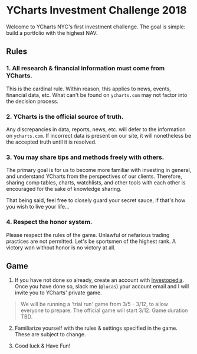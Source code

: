 # YCharts Investment Challenge 2018

Welcome to YCharts NYC's first investment challenge. The goal is simple: build a portfolio with the highest NAV.

## Rules
### 1. All research & financial information must come from YCharts.

This is the cardinal rule. Within reason, this applies to news, events, financial data, etc. What can't be found on `ycharts.com` may not factor into the decision process.

### 2. YCharts is the official source of truth.

Any discrepancies in data, reports, news, etc. will defer to the information on `ycharts.com`. If incorrect data is present on our site, it will nonetheless be the accepted truth until it is resolved.

### 3. You may share tips and methods freely with others.

The primary goal is for us to become more familiar with investing in general, and understand YCharts from the perspectives of our clients. Therefore, sharing comp tables, charts, watchlists, and other tools with each other is encouraged for the sake of knowledge sharing. 

That being said, feel free to closely guard your secret sauce, if that's how you wish to live your life...

### 4. Respect the honor system.

Please respect the rules of the game. Unlawful or nefarious trading practices are not permitted. Let's be sportsmen of the highest rank. A victory won without honor is no victory at all. 


## Game

1. If you have not done so already, create an account with [Investopedia](https://www.investopedia.com/simulator/home.aspx). Once you have done so, slack me (`@lucas`) your account email and I will invite you to YCharts' private game.

> We will be running a 'trial run' game from 3/5 - 3/12, to allow everyone to prepare. The official game will start 3/12. Game duration TBD.

2. Familiarize yourself with the rules & settings specified in the game. These are subject to change.

3. Good luck & Have Fun!